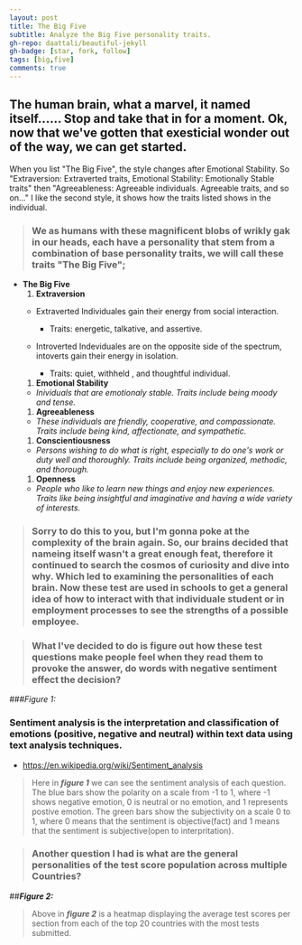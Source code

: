 ```yaml
---
layout: post
title: The Big Five
subtitle: Analyze the Big Five personality traits.
gh-repo: daattali/beautiful-jekyll
gh-badge: [star, fork, follow]
tags: [big,five]
comments: true
---
```

## The human brain, what a marvel, it named itself...... Stop and take that in for a moment. Ok, now that we've gotten that exesticial wonder out of the way, we can get started.

When you list "The Big Five", the style changes after Emotional Stability. So "Extraversion: Extraverted traits, Emotional Stability: Emotionally Stable traits" then "Agreeableness: Agreeable individuals. Agreeable traits, and so on..." I like the second style, it shows how the traits listed shows in the individual.

> ### We as humans with these magnificent blobs of wrikly gak in our heads, each have a personality that stem from a combination of base personality traits, we will call these traits "The Big Five";
- **The Big Five**
  1. **Extraversion**
    * Extraverted Individuales gain their energy from social interaction.
      * Traits: energetic, talkative, and assertive.
      
    * Introverted Indeviduales are on the opposite side of the spectrum, intoverts gain their energy in isolation.
      * Traits: quiet, withheld , and thoughtful individual.
  1. **Emotional Stability**
    - *Inividuals that are emotionaly stable. Traits include being moody and tense.*
  1. **Agreeableness**
    - *These individuals are friendly, cooperative, and compassionate. Traits include being kind, affectionate, and sympathetic.*
  1. **Conscientiousness**
    - *Persons wishing to do what is right, especially to do one's work or duty well and thoroughly. Traits include being organized, methodic, and thorough.*
  1. **Openness**
    - *People who like to learn new things and enjoy new experiences. Traits like being insightful and imaginative and having a wide variety of interests.*

>### Sorry to do this to you, but I'm gonna poke at the complexity of the brain again. So, our brains decided that nameing itself wasn't a great enough feat, therefore it continued to search the cosmos of curiosity and dive into why. Which led to examining the personalities of each brain. Now these test are used in schools to get a general idea of how to interact with that individuale student or in employment processes to see the strengths of a possible employee.

> ### What I've decided to do is figure out how these test questions make people feel when they read them to provoke the answer, do words with negative sentiment effect the decision?

###*Figure 1:*

### Sentiment analysis is the interpretation and classification of emotions (positive, negative and neutral) within text data using text analysis techniques.

- https://en.wikipedia.org/wiki/Sentiment_analysis

>Here in ***figure 1*** we can see the sentiment analysis of each question. The blue bars show the polarity on a scale from -1 to 1, where -1 shows negative emotion, 0 is neutral or no emotion, and  1 represents postive emotion. The green bars show the subjectivity on a scale 0 to 1, where 0 means that the sentiment is objective(fact) and 1 means that the sentiment is subjective(open to interpritation). 

> ### Another question I had is what are the general personalities of the test score population across multiple Countries?

##***Figure 2:***

>Above in ***figure 2*** is a heatmap displaying the average test scores per section from each of the top 20 countries with the most tests submitted. 

